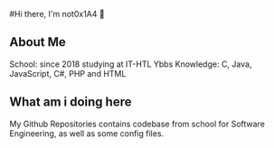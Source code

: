 #Hi there, I'm not0x1A4 👋

## About Me

School:	since 2018 studying at IT-HTL Ybbs
Knowledge: C, Java, JavaScript, C#, PHP and HTML

## What am i doing here

My Github Repositories contains codebase from school for Software Engineering, as well as some config files.
